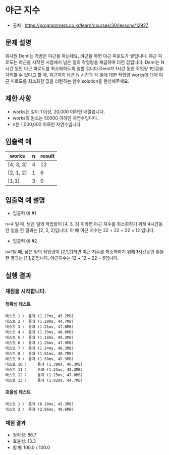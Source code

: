 # 야근 지수
* 출처 : https://programmers.co.kr/learn/courses/30/lessons/12927

## 문제 설명
회사원 Demi는 가끔은 야근을 하는데요, 야근을 하면 야근 피로도가 쌓입니다. 야근 피로도는 야근을 시작한 시점에서 남은 일의 작업량을 제곱하여 더한 값입니다. Demi는 N시간 동안 야근 피로도를 최소화하도록 일할 겁니다.Demi가 1시간 동안 작업량 1만큼을 처리할 수 있다고 할 때, 퇴근까지 남은 N 시간과 각 일에 대한 작업량 works에 대해 야근 피로도를 최소화한 값을 리턴하는 함수 solution을 완성해주세요.

## 제한 사항
* works는 길이 1 이상, 20,000 이하인 배열입니다.
* works의 원소는 50000 이하인 자연수입니다.
* n은 1,000,000 이하인 자연수입니다.

## 입출력 예
| works | n | result |
| --- | --- | --- |
| [4, 3, 3] | 4 | 12 |
| [2, 1, 2] | 1 | 6 |
| [1,1] | 3 | 0 |

## 입출력 예 설명
* 입출력 예 #1

n=4 일 때, 남은 일의 작업량이 [4, 3, 3] 이라면 야근 지수를 최소화하기 위해 4시간동안 일을 한 결과는 [2, 2, 2]입니다. 이 때 야근 지수는 22 + 22 + 22 = 12 입니다.

* 입출력 예 #2

n=1일 때, 남은 일의 작업량이 [2,1,2]라면 야근 지수를 최소화하기 위해 1시간동안 일을 한 결과는 [1,1,2]입니다. 야근지수는 12 + 12 + 22 = 6입니다.

## 실행 결과
### 채점을 시작합니다.
#### 정확성  테스트
```
테스트 1 〉	통과 (1.27ms, 45.2MB)
테스트 2 〉	통과 (1.29ms, 44.7MB)
테스트 3 〉	통과 (1.21ms, 47.8MB)
테스트 4 〉	통과 (1.33ms, 48.6MB)
테스트 5 〉	통과 (1.18ms, 48.3MB)
테스트 6 〉	통과 (1.26ms, 47.9MB)
테스트 7 〉	통과 (1.24ms, 48.3MB)
테스트 8 〉	통과 (1.51ms, 48.7MB)
테스트 9 〉	통과 (1.58ms, 45.3MB)
테스트 10 〉	통과 (1.39ms, 48.3MB)
테스트 11 〉	통과 (1.31ms, 48.3MB)
테스트 12 〉	통과 (1.25ms, 47.8MB)
테스트 13 〉	통과 (1.02ms, 44.7MB)
```
#### 효율성  테스트
```
테스트 1 〉	통과 (6.18ms, 45.3MB)
테스트 2 〉	통과 (2.96ms, 48.6MB)
```
### 채점 결과
* 정확성: 86.7
* 효율성: 13.3
* 합계: 100.0 / 100.0